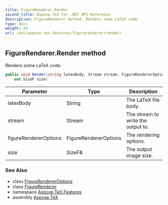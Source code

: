 ```yaml
---
title: FigureRenderer.Render
second_title: Aspose.TeX for .NET API Reference
description: FigureRenderer method. Renders some LaTeX code
type: docs
weight: 20
url: /net/aspose.tex.features/figurerenderer/render/
---
```

## FigureRenderer.Render method

Renders some LaTeX code.

```csharp
public void Render(string latexBody, Stream stream, FigureRendererOptions figureRendererOptions, 
    out SizeF size)
```

| Parameter | Type | Description |
| --- | --- | --- |
| latexBody | String | The LaTeX file body. |
| stream | Stream | The stream to write the output to. |
| figureRendererOptions | FigureRendererOptions | The rendering options. |
| size | SizeF& | The output image size. |

### See Also

* class [FigureRendererOptions](../../figurerendereroptions/)
* class [FigureRenderer](../)
* namespace [Aspose.TeX.Features](../../figurerenderer/)
* assembly [Aspose.TeX](../../../)


